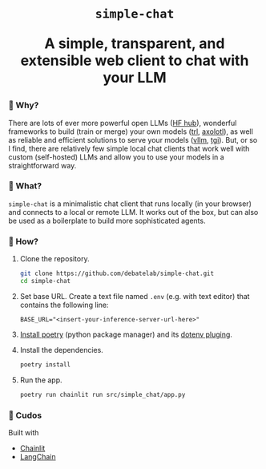 <div align="center">

<h1><code>simple-chat</code>

A simple, transparent, and extensible web client to chat with your LLM

</div>

### 🤔 Why? 

There are lots of ever more powerful open LLMs ([HF hub](https://huggingface.co/models)), wonderful frameworks to build (train or merge) your own models ([trl](https://huggingface.co/docs/trl/en/index), [axolotl](https://github.com/OpenAccess-AI-Collective/axolotl)), as well as reliable and efficient solutions to serve your models ([vllm](https://docs.vllm.ai/en/stable/), [tgi](https://huggingface.co/docs/text-generation-inference/index)). But, or so I find, there are relatively few simple local chat clients that work well with custom (self-hosted) LLMs and allow you to use your models in a straightforward way.

### 🎉 What?

`simple-chat` is a minimalistic chat client that runs locally (in your browser) and connects to a local or remote LLM. It works out of the box, but can also be used as a boilerplate to build more sophisticated agents.

### 🔢 How?

1. Clone the repository.

    ```bash
    git clone https://github.com/debatelab/simple-chat.git
    cd simple-chat
    ```

2. Set base URL. Create a text file named `.env` (e.g. with text editor) that contains the following line:

    ```
    BASE_URL="<insert-your-inference-server-url-here>"
    ```

3. [Install poetry](https://python-poetry.org/docs/#installation) (python package manager) and its [dotenv pluging](https://pypi.org/project/poetry-dotenv/).

4. Install the dependencies.

    ```bash
    poetry install
    ```

5. Run the app.

    ```bash
    poetry run chainlit run src/simple_chat/app.py
    ```

### 🙏 Cudos

Built with

* [Chainlit](https://github.com/Chainlit/chainlit)
* [LangChain](https://github.com/langchain-ai/langchain)
